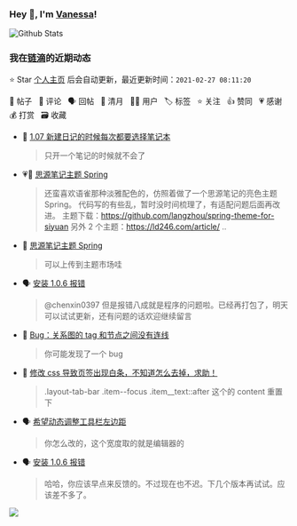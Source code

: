 ### Hey 👋, I'm [Vanessa](http://vanessa.b3log.org/)!

![Github Stats](https://github-readme-stats.vercel.app/api?username=Vanessa219&show_icons=true)

<!--events start -->

### 我在[链滴](https://ld246.com)的近期动态

⭐️ Star [个人主页](https://github.com/Vanessa219/Vanessa219) 后会自动更新，最近更新时间：`2021-02-27 08:11:20`

📝 帖子 &nbsp; 💬 评论 &nbsp; 🗣 回帖 &nbsp; 🌙 清月 &nbsp; 👨‍💻 用户 &nbsp; 🏷️ 标签 &nbsp; ⭐️ 关注 &nbsp; 👍 赞同 &nbsp; 💗 感谢 &nbsp; 💰 打赏 &nbsp; 🗃 收藏

* 💬 [1.07 新建日记的时候每次都要选择笔记本](https://ld246.com/article/1614353954471/comment/1614356510590#comments)

  > 只开一个笔记的时候就不会了
* 💗📝 [思源笔记主题 Spring](https://ld246.com/article/1614350438759)

  > 还蛮喜欢语雀那种淡雅配色的，仿照着做了一个思源笔记的亮色主题 Spring。 代码写的有些乱，暂时没时间梳理了，有适配问题后面再改进。 主题下载：https://github.com/langzhou/spring-theme-for-siyuan 另外 2 个主题：https://ld246.com/article/ ..
* 💬 [思源笔记主题 Spring](https://ld246.com/article/1614350438759/comment/1614352960278#comments)

  > 可以上传到主题市场哇
* 🗣 [安装 1.0.6 报错](https://ld246.com/article/1614324149555/comment/1614340075684#comments)

  > @chenxin0397 但是报错八成就是程序的问题啦。已经再打包了，明天可以试试更新，还有问题的话欢迎继续留言
* 💬 [Bug：关系图的 tag 和节点之间没有连线](https://ld246.com/article/1614338700949/comment/1614345755475#comments)

  > 你可能发现了一个 bug
* 💬 [修改 css 导致页签出现白条，不知道怎么去掉，求助！](https://ld246.com/article/1614333959776/comment/1614344343024#comments)

  > .layout-tab-bar .item--focus .item__text::after 这个的 content 重置下
* 🗣 [希望动态调整工具栏左边距](https://ld246.com/article/1614324873821/comment/1614335348565#comments)

  > 你怎么改的，这个宽度取的就是编辑器的
* 🗣 [安装 1.0.6 报错](https://ld246.com/article/1614324149555/comment/1614340075684#comments)

  > 哈哈，你应该早点来反馈的。不过现在也不迟。下几个版本再试试。应该差不多了。


<!--events end -->

<a title="Hits" target="_blank" href="https://github.com/Vanessa219/Vanessa219"><img src="https://hits.b3log.org/Vanessa219/Vanessa219.svg"></a>
